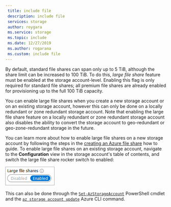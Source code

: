 ```yaml
---
 title: include file
 description: include file
 services: storage
 author: roygara
 ms.service: storage
 ms.topic: include
 ms.date: 12/27/2019
 ms.author: rogarana
 ms.custom: include file
---
```

By default, standard file shares can span only up to 5 TiB, although the share limit can be increased to 100 TiB. To do this, *large file share* feature must be enabled at the storage account-level. Enabling this flag is only required for standard file shares; all premium file shares are already enabled for provisioning up to the full 100 TiB capacity.

You can enable large file shares when you create a new storage account or on an existing storage account, however this can only be done on a locally redundant or zone redundant storage account. Note that enabling the large file share feature on a locally redundant or zone redundant storage account also disables the ability to convert the storage account to geo-redundant or geo-zone-redundant storage in the future.

You can learn more about how to enable large file shares on a new storage account by following the steps in the [creating an Azure file share](../articles/storage/files/storage-how-to-create-file-share.md) how to guide. To enable large file shares on an existing storage account, navigate to the **Configuration** view in the storage account's table of contents, and switch the large file share rocker switch to enabled:

![A screenshot of the enable large file share rocker switch in the Azure portal](media/storage-files-tiers-enable-large-shares/enable-LFS-1.png)

This can also be done through the [`Set-AzStorageAccount`](https://docs.microsoft.com/powershell/module/az.storage/set-azstorageaccount) PowerShell cmdlet and the [`az storage account update`](https://docs.microsoft.com/cli/azure/storage/account#az-storage-account-update) Azure CLI command.